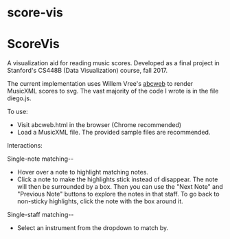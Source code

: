 # score-vis

ScoreVis
============

A visualization aid for reading music scores. Developed as a final project in Stanford's CS448B (Data Visualization) course, fall 2017.

The current implementation uses Willem Vree's [abcweb](https://wim.vree.org/js/) to render MusicXML scores to svg. The vast majority of the  code I wrote is in the file diego.js.

To use:
- Visit abcweb.html in the browser (Chrome recommended)
- Load a MusicXML file. The provided sample files are recommended.

Interactions:

Single-note matching--
- Hover over a note to highlight matching notes.
- Click a note to make the highlights stick instead of disappear. The note will then be surrounded by a box. Then you can use the "Next Note" and "Previous Note" buttons to explore the notes in that staff. To go back to non-sticky highlights, click the note with the box around it.

Single-staff matching--
- Select an instrument from the dropdown to match by.
